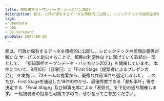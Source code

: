 ```yaml
---
title: 都知事杯オープンデータ・ハッカソン2023
description: 都は、行政が保有するデータを積極的に公開し、シビックテックや民間企業等が新たなサービスを創出することで、都民の利便性向上に繋げていく取組の一環として、「都知事杯オープンデータ・ハッカソン2023」を開催しています。
tags:
- OpenData
- OSS
- dx-junkyard
pubDate: 2023-09-10
---
```


都は、行政が保有するデータを積極的に公開し、シビックテックや民間企業等が新たな
サービスを創出することで、都民の利便性向上に繋げていく取組の一環として、
「都知事杯オープンデータ・ハッカソン2023」を開催しています。
本件について、9月10日（日曜日）に「First Stage（提案者によるプレゼン大会）」
を実施し、72チームの提案から、優秀な作品18件を選定しました。
このたび、First Stageを通過した18件の中から、最優秀賞である「都知事杯」等を決定する
「Final Stage」及び知事出席による「表彰式」を下記の通り開催します。
一般視聴者の投票も可能ですので、ぜひ奮ってご参加ください。

